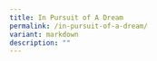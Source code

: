 ```yaml
---
title: In Pursuit of A Dream
permalink: /in-pursuit-of-a-dream/
variant: markdown
description: ""
---
```


